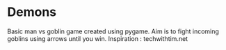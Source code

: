 # Demons
Basic man vs goblin game created using pygame.
Aim is to fight incoming goblins using arrows until you win.
Inspiration : techwithtim.net
